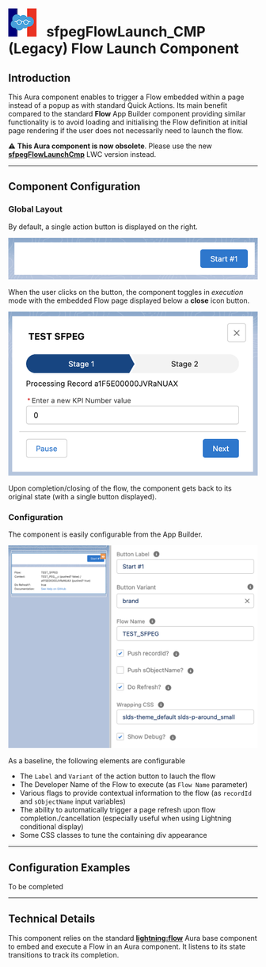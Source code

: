 # ![Logo](/media/Logo.png) &nbsp; **sfpegFlowLaunch_CMP (Legacy)** Flow Launch Component

## Introduction

This Aura component enables to trigger a Flow embedded within a page instead of a popup as with 
standard Quick Actions. Its main benefit compared to the standard **Flow** App Builder component
providing similar functionality is to avoid loading and initialising the Flow definition at initial
page rendering if the user does not necessarily need to launch the flow.

⚠️ **This Aura component is now obsolete**. Please use the new **[sfpegFlowLaunchCmp](/help/sfpegFlowLaunchCmp.md)**
LWC version instead.

---

## Component Configuration

### Global Layout

By default, a single action button is displayed on the right.

![Flow Launch Initial State](/media/sfpegFlowLaunchInitial.png)

When the user clicks on the button, the component toggles in _execution_ mode with the embedded
Flow page displayed below a **close** icon button. 

![Flow Launch Execution State](/media/sfpegFlowLaunchExecuting.png)

Upon completion/closing of the flow, the component gets back to its original state (with a single
button displayed).


### Configuration

The component is easily configurable from the App Builder.

![Flow Launch Configuration](/media/sfpegFlowLaunchConfiguration.png)

As a baseline, the following elements are configurable 
* The `Label` and `Variant` of the action button to lauch the flow
* The Developer Name of the Flow to execute (as `Flow Name` parameter)
* Various flags to provide contextual information to the flow
(as `recordId` and `sObjectName` input variables)
* The ability to automatically trigger a page refresh upon flow completion./cancellation
(especially useful when using Lightning conditional display)
* Some CSS classes to tune the containing div appearance


---

## Configuration Examples

To be completed

---

## Technical Details

This component relies on the standard **[lightning:flow](https://developer.salesforce.com/docs/component-library/bundle/lightning:flow/documentation)**
Aura base component to embed and execute a Flow in an Aura component.
It listens to its state transitions to track its completion.
